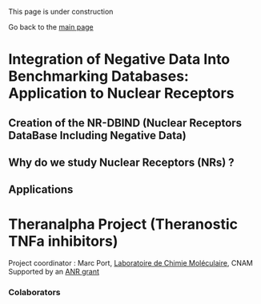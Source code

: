 This page is under construction

Go back to the [main page](https://manonr11.github.io/webpage/) 

# Integration of Negative Data Into Benchmarking Databases: Application to Nuclear Receptors
## Creation of the NR-DBIND (Nuclear Receptors DataBase Including Negative Data)
## Why do we study Nuclear Receptors (NRs) ?
## Applications

# Theranalpha Project (Theranostic TNFa inhibitors)
Project coordinator : Marc Port, <a href="http://cmgpce.cnam.fr/cm-presentation-de-l-equipe-contacts-et-acces-703730.kjsp">Laboratoire de Chimie Moléculaire</a>, CNAM
Supported by an <a href="http://www.agence-nationale-recherche.fr/Project-ANR-17-CE18-0024">ANR grant</a>
### Colaborators
